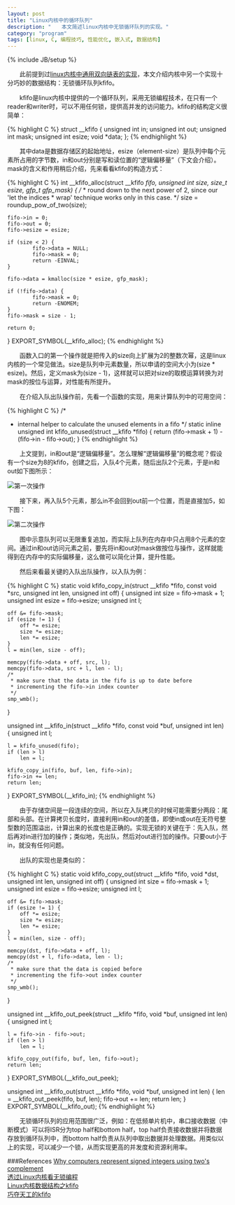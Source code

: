 ```yaml
---
layout: post
title: "Linux内核中的循环队列"
description: "　　本文简述linux内核中无锁循环队列的实现。"
category: "program"
tags: [linux, C, 编程技巧, 性能优化, 嵌入式, 数据结构]
---
```

{% include JB/setup %}

　　此前提到过[linux内核中通用双向链表的实现](http://cration.rcstech.org/program/2014/01/17/linux-list/)，本文介绍内核中另一个实现十分巧妙的数据结构：无锁循环队列kfifo。

　　kfifo是linux内核中提供的一个循环队列，采用无锁编程技术，在只有一个reader和writer时，可以不用任何锁，提供高并发的访问能力。kfifo的结构定义很简单：

{% highlight C %}
struct __kfifo {
        unsigned int        in;
        unsigned int        out;
        unsigned int        mask;
        unsigned int        esize;
        void                *data;
};
{% endhighlight %}

　　其中data是数据存储区的起始地址，esize（element-size）是队列中每个元素所占用的字节数，in和out分别是写和读位置的“逻辑偏移量”（下文会介绍）。mask的含义和作用稍后介绍，先来看看kfifo的构造方式：

{% highlight C %}
int __kfifo_alloc(struct __kfifo *fifo, unsigned int size,
                size_t esize, gfp_t gfp_mask)
{
    /*
     * round down to the next power of 2, since our 'let the indices
     * wrap' technique works only in this case.
     */
    size = roundup_pow_of_two(size);

    fifo->in = 0;
    fifo->out = 0;
    fifo->esize = esize;

    if (size < 2) {
            fifo->data = NULL;
            fifo->mask = 0;
            return -EINVAL;
    }

    fifo->data = kmalloc(size * esize, gfp_mask);

    if (!fifo->data) {
            fifo->mask = 0;
            return -ENOMEM;
    }
    fifo->mask = size - 1;

    return 0;
}
EXPORT_SYMBOL(__kfifo_alloc);
{% endhighlight %}

　　函数入口的第一个操作就是把传入的size向上扩展为2的整数次幂，这是linux内核的一个常见做法。size是队列中元素数量，所以申请的空间大小为(size * esize)。然后，定义mask为(size - 1)，这样就可以把对size的取模运算转换为对mask的按位与运算，对性能有所提升。

　　在介绍入队出队操作前，先看一个函数的实现，用来计算队列中的可用空间：

{% highlight C %}
/*
 * internal helper to calculate the unused elements in a fifo
 */
static inline unsigned int kfifo_unused(struct __kfifo *fifo)
{
    return (fifo->mask + 1) - (fifo->in - fifo->out);
}
{% endhighlight %}

　　上文提到，in和out是“逻辑偏移量”。怎么理解“逻辑偏移量”的概念呢？假设有一个size为8的kfifo，创建之后，入队4个元素，随后出队2个元素，于是in和out如下图所示：

![第一次操作]({{site.img_path}}/linux_kfifo1.png)

　　接下来，再入队5个元素，那么in不会回到out前一个位置，而是直接加5，如下图：

![第二次操作]({{site.img_path}}/linux_kfifo2.png)

　　图中示意队列可以无限重复追加，而实际上队列在内存中只占用8个元素的空间。通过in和out访问元素之前，要先将in和out对mask做按位与操作，这样就能得到在内存中的实际偏移量，这么做可以简化计算，提升性能。

　　然后来看最关键的入队出队操作，以入队为例：

{% highlight C %}
static void kfifo_copy_in(struct __kfifo *fifo, const void *src, unsigned int len, unsigned int off)
{
    unsigned int size = fifo->mask + 1;
    unsigned int esize = fifo->esize;
    unsigned int l;

    off &= fifo->mask;
    if (esize != 1) {
        off *= esize;
        size *= esize;
        len *= esize;
    }
    l = min(len, size - off);

    memcpy(fifo->data + off, src, l);
    memcpy(fifo->data, src + l, len - l);
    /*
     * make sure that the data in the fifo is up to date before
     * incrementing the fifo->in index counter
     */
    smp_wmb();
}

unsigned int __kfifo_in(struct __kfifo *fifo,
                const void *buf, unsigned int len)
{
    unsigned int l;

    l = kfifo_unused(fifo);
    if (len > l)
        len = l;

    kfifo_copy_in(fifo, buf, len, fifo->in);
    fifo->in += len;
    return len;
}
EXPORT_SYMBOL(__kfifo_in);
{% endhighlight %}

　　由于存储空间是一段连续的空间，所以在入队拷贝的时候可能需要分两段：尾部和头部。在计算拷贝长度时，直接利用in和out的差值，即使in或out在无符号整型数的范围溢出，计算出来的长度也是正确的。实现无锁的关键在于：先入队，然后再对in进行加的操作；类似地，先出队，然后对out进行加的操作。只要out小于in，就没有任何问题。

　　出队的实现也是类似的：

{% highlight C %}
static void kfifo_copy_out(struct __kfifo *fifo, void *dst,
                unsigned int len, unsigned int off)
{
    unsigned int size = fifo->mask + 1;
    unsigned int esize = fifo->esize;
    unsigned int l;

    off &= fifo->mask;
    if (esize != 1) {
        off *= esize;
        size *= esize;
        len *= esize;
    }
    l = min(len, size - off);

    memcpy(dst, fifo->data + off, l);
    memcpy(dst + l, fifo->data, len - l);
    /*
     * make sure that the data is copied before
     * incrementing the fifo->out index counter
     */
    smp_wmb();
}

unsigned int __kfifo_out_peek(struct __kfifo *fifo,
                void *buf, unsigned int len)
{
    unsigned int l;

    l = fifo->in - fifo->out;
    if (len > l)
        len = l;

    kfifo_copy_out(fifo, buf, len, fifo->out);
    return len;
}
EXPORT_SYMBOL(__kfifo_out_peek);

unsigned int __kfifo_out(struct __kfifo *fifo,
                void *buf, unsigned int len)
{
    len = __kfifo_out_peek(fifo, buf, len);
    fifo->out += len;
    return len;
}
EXPORT_SYMBOL(__kfifo_out);
{% endhighlight %}

　　无锁循环队列的应用范围很广泛，例如：在低频单片机中，串口接收数据（中断模式）可以将ISR分为top half和bottom half，top half负责接收数据并将数据存放到循环队列中，而bottom half负责从队列中取出数据并处理数据。用类似以上的实现，可以减少一个锁，从而实现更高的并发度和资源利用率。

###References
[Why computers represent signed integers using two's complement](http://igoro.com/archive/why-computers-represent-signed-integers-using-twos-complement/)  
[透过Linux内核看无锁编程](http://www.ibm.com/developerworks/cn/linux/l-cn-lockfree/index.html?ca=dat-cn-0121)  
[Linux内核数据结构之kfifo](http://www.cnblogs.com/Anker/p/3481373.html)  
[巧夺天工的kfifo](http://blog.csdn.net/linyt/article/details/5764312)
